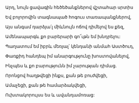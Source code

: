Արդ, նույն ցավագին հեծեծանքներով վշտահար սրտիս


Եվ բոլորովին տագնապած հոգուս տառապանքներով,


Այս անգամ դարձյա՛լ միևնույն ոճով դիմելով ես քեզ,


Ամենապարգև քո բարերարի գո՜ւթն եմ խնդրելու:


Պաղատում եմ իբրև մեռյալ՝ կենդանի անմահ Աստծուդ,


Փառքիդ հանդեպ իմ անարգությունը խոստովանելով,


Ինչպես և քո բարությունն իմ չարության դիմաց.


Որոնցով հաղթվեցի ինքս, քան թե բուժվեցի,


Ամաչեցի, քան թե համարձակվեցի,


Ուխտակորույսս ես և ավանդամոռաց: